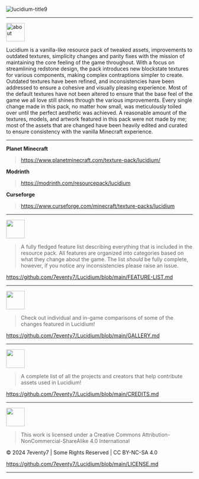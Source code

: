 ![lucidium-title9](https://github.com/7eventy7/Lucidium/assets/75962770/d3be089e-ba98-41be-bdb4-cff89cc0cab2)
<hr>

<img src="https://github.com/7eventy7/Lucidium/assets/75962770/48342f49-3103-4110-9358-7f369df3ce39" alt="about" style="height: 50px;">

Lucidium is a vanilla-like resource pack of tweaked assets, improvements to outdated textures, simplicity changes and parity fixes with the mission of maintaining the core feeling of the game throughout. With a focus on streamlining redstone design, the pack introduces new blockstate textures for various components, making complex contraptions simpler to create. Outdated textures have been refined, and inconsistencies have been addressed to ensure a cohesive and visually pleasing experience. Most of the default textures have not been altered to ensure that the base feel of the game we all love still shines through the various improvements. Every single change made in this pack, no matter how small, was meticulously toiled over until the perfect aesthetic was achieved. A reasonable amount of the textures, models, and artwork featured in this pack were not made by me; most of the assets that are changed have been heavily edited and curated to ensure consistency with the vanilla Minecraft experience.
<hr>

**Planet Minecraft**
> https://www.planetminecraft.com/texture-pack/lucidium/

**Modrinth**
> https://modrinth.com/resourcepack/lucidium

**Curseforge**
> https://www.curseforge.com/minecraft/texture-packs/lucidium
<hr>

<img src="https://github.com/7eventy7/Lucidium/assets/75962770/65f69b58-3100-47f6-acb8-abea68c8cfd5" style="height: 50px;">

> A fully fledged feature list describing everything that is included in the resource pack. All features are organized into categories based on what they change about the game. The list *should* be fully complete, however, if you notice any inconsistencies please raise an issue.

https://github.com/7eventy7/Lucidium/blob/main/FEATURE-LIST.md
<hr>

<img src="https://github.com/7eventy7/Lucidium/assets/75962770/fd9b3e30-a776-4f03-bc87-7d17f836ed9f" style="height: 50px;">

> Check out individual and in-game comparisons of some of the changes featured in Lucidium!

https://github.com/7eventy7/Lucidium/blob/main/GALLERY.md
<hr>

<img src="https://github.com/7eventy7/Lucidium/assets/75962770/6a4b51a4-6e43-4b69-ab35-51db18ce293f" style="height: 50px;">

> A complete list of all the projects and creators that help contribute assets used in Lucidium!

https://github.com/7eventy7/Lucidium/blob/main/CREDITS.md
<hr>

<img src="https://github.com/7eventy7/Lucidium/assets/75962770/51569b2a-05bc-449d-acac-18c47dcd27f0" style="height: 50px;">

> This work is licensed under a Creative Commons Attribution-NonCommercial-ShareAlike 4.0 International

© 2024 7eventy7 | Some Rights Reserved | CC BY-NC-SA 4.0

https://github.com/7eventy7/Lucidium/blob/main/LICENSE.md
<hr>
